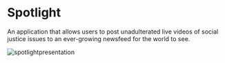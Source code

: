 # Spotlight
An application that allows users to post unadulterated live videos of social justice issues to an ever-growing newsfeed for the world to see. 

![spotlightpresentation](https://cloud.githubusercontent.com/assets/12708726/23353695/a3484b2a-fc82-11e6-9700-9523630f3eb9.jpg)
